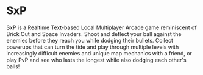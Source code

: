# SxP
 SxP is a Realtime Text-based Local Multiplayer Arcade game reminiscent of Brick Out and Space Invaders. Shoot and deflect your ball against the enemies before they reach you while dodging their bullets. Collect powerups that can turn the tide and play through multiple levels with increasingly difficult enemies and unique map mechanics with a friend, or play PvP and see who lasts the longest while also dodging each other's balls!
